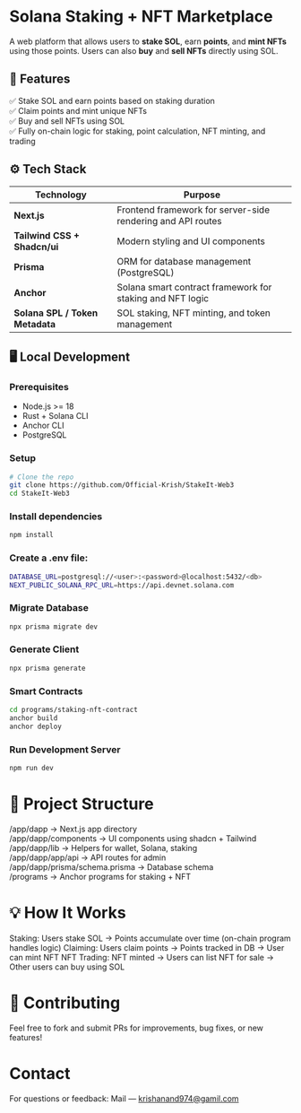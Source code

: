 # Solana Staking + NFT Marketplace

A web platform that allows users to **stake SOL**, earn **points**, and **mint NFTs** using those points. Users can also **buy** and **sell NFTs** directly using SOL.

## 🚀 Features

✅ Stake SOL and earn points based on staking duration  
✅ Claim points and mint unique NFTs  
✅ Buy and sell NFTs using SOL  
✅ Fully on-chain logic for staking, point calculation, NFT minting, and trading  

## ⚙️ Tech Stack

| Technology | Purpose |
|------------|---------|
| **Next.js** | Frontend framework for server-side rendering and API routes |
| **Tailwind CSS + Shadcn/ui** | Modern styling and UI components |
| **Prisma** | ORM for database management (PostgreSQL) |
| **Anchor** | Solana smart contract framework for staking and NFT logic |
| **Solana SPL / Token Metadata** | SOL staking, NFT minting, and token management |

## 🖥️ Local Development

### Prerequisites

- Node.js >= 18  
- Rust + Solana CLI  
- Anchor CLI  
- PostgreSQL  

### Setup

```bash
# Clone the repo
git clone https://github.com/Official-Krish/StakeIt-Web3
cd StakeIt-Web3
```

### Install dependencies
```bash
npm install
```

### Create a .env file:
```bash
DATABASE_URL=postgresql://<user>:<password>@localhost:5432/<db>
NEXT_PUBLIC_SOLANA_RPC_URL=https://api.devnet.solana.com
```

### Migrate Database
```bash
npx prisma migrate dev
```

### Generate Client 
```bash
npx prisma generate
```

### Smart Contracts
```bash
cd programs/staking-nft-contract
anchor build
anchor deploy
```

### Run Development Server
```bash
npm run dev
```

# 📁 Project Structure
/app/dapp              → Next.js app directory  
/app/dapp/components   → UI components using shadcn + Tailwind  
/app/dapp/lib          → Helpers for wallet, Solana, staking  
/app/dapp/app/api      → API routes for admin
/app/dapp/prisma/schema.prisma  → Database schema  
/programs              → Anchor programs for staking + NFT  

# 💡 How It Works
Staking: Users stake SOL → Points accumulate over time (on-chain program handles logic)
Claiming: Users claim points → Points tracked in DB → User can mint NFT
NFT Trading: NFT minted → Users can list NFT for sale → Other users can buy using SOL

# 🤝 Contributing
Feel free to fork and submit PRs for improvements, bug fixes, or new features!

# Contact
For questions or feedback:
Mail — krishanand974@gamil.com